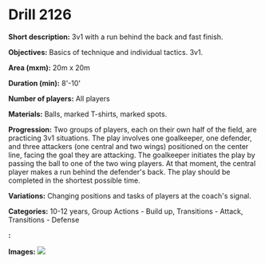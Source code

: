 # Drill 2126

**Short description:**
3v1 with a run behind the back and fast finish.

**Objectives:**
Basics of technique and individual tactics. 3v1.

**Area (mxm):**
20m x 20m

**Duration (min):**
8'-10'

**Number of players:**
All players

**Materials:**
Balls, marked T-shirts, marked spots.

**Progression:**
Two groups of players, each on their own half of the field, are practicing 3v1 situations. The play involves one goalkeeper, one defender, and three attackers (one central and two wings) positioned on the center line, facing the goal they are attacking. The goalkeeper initiates the play by passing the ball to one of the two wing players. At that moment, the central player makes a run behind the defender's back. The play should be completed in the shortest possible time.

**Variations:**
Changing positions and tasks of players at the coach's signal.

**Categories:**
10-12 years, Group Actions - Build up, Transitions - Attack, Transitions - Defense

**:**


**Images:**
![](https://www.coachingfutsal.com/\images\a465848e-7e38-4585-9e54-7f1c310753bd_295.png)

